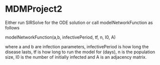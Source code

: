 # MDMProject2

Either run SIRSolve for the ODE solution or call modelNetworkFunction as follows

modelNetworkFunction(a,b, infectivePeriod, tf, n, I0, A)

where a and b are infection parameters, 
infectivePeriod is how long the disease lasts, 
tf is how long to run the model for (days),
n is the population size, 
I0 is the number of initially infected and 
A is an adjacency matrix.
